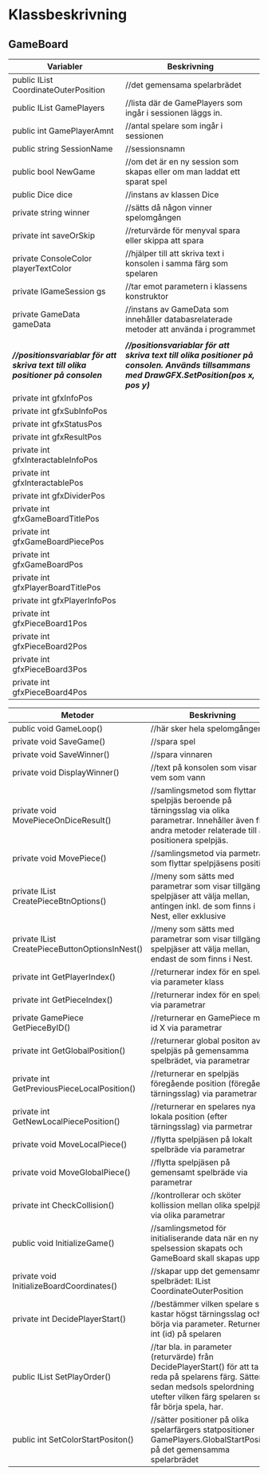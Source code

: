 # Klassbeskrivning



## GameBoard

| Variabler                                                    | Beskrivning                                                  |
| ------------------------------------------------------------ | ------------------------------------------------------------ |
| public IList<BoardCoordinate> CoordinateOuterPosition        | //det gemensama spelarbrädet                                 |
| public IList<GamePlayer> GamePlayers                         | //lista där de GamePlayers som ingår i sessionen läggs in.   |
| public int GamePlayerAmnt                                    | //antal spelare som ingår i sessionen                        |
| public string SessionName                                    | //sessionsnamn                                               |
| public bool NewGame                                          | //om det är en ny session som skapas eller om man laddat ett sparat spel |
| public Dice dice                                             | //instans av klassen Dice                                    |
| private string winner                                        | //sätts då någon vinner spelomgången                         |
| private int saveOrSkip                                       | //returvärde för menyval spara eller skippa att spara        |
| private ConsoleColor playerTextColor                         | //hjälper till att skriva text i konsolen i samma färg som spelaren |
| private IGameSession gs                                      | //tar emot parametern i klassens konstruktor                 |
| private GameData gameData                                    | //instans av GameData som innehåller databasrelaterade metoder att använda i programmet |
|                                                              |                                                              |
| ***//positionsvariablar för att skriva text till olika positioner på consolen*** | ***//positionsvariablar för att skriva text till olika positioner på consolen. Används tillsammans med DrawGFX.SetPosition(pos x, pos y)*** |
| private int gfxInfoPos                                       |                                                              |
| private int gfxSubInfoPos                                    |                                                              |
| private int gfxStatusPos                                     |                                                              |
| private int gfxResultPos                                     |                                                              |
| private int gfxInteractableInfoPos                           |                                                              |
| private int gfxInteractablePos                               |                                                              |
| private int gfxDividerPos                                    |                                                              |
| private int gfxGameBoardTitlePos                             |                                                              |
| private int gfxGameBoardPiecePos                             |                                                              |
| private int gfxGameBoardPos                                  |                                                              |
| private int gfxPlayerBoardTitlePos                           |                                                              |
| private int gfxPlayerInfoPos                                 |                                                              |
| private int gfxPieceBoard1Pos                                |                                                              |
| private int gfxPieceBoard2Pos                                |                                                              |
| private int gfxPieceBoard3Pos                                |                                                              |
| private int gfxPieceBoard4Pos                                |                                                              |

| Metoder                                                | Beskrivning                                                  |
| ------------------------------------------------------ | ------------------------------------------------------------ |
| public void GameLoop()                                 | //här sker hela spelomgången                                 |
| private void SaveGame()                                | //spara spel                                                 |
| private void SaveWinner()                              | //spara vinnaren                                             |
| private void DisplayWinner()                           | //text på konsolen som visar vem som vann                    |
| private void MovePieceOnDiceResult()                   | //samlingsmetod som flyttar spelpjäs beroende på tärningsslag via olika parametrar. Innehåller även flera andra metoder relaterade till att positionera spelpjäs. |
| private void MovePiece()                               | //samlingsmetod via parmetrar som flyttar spelpjäsens position. |
| private IList<string> CreatePieceBtnOptions()          | //meny som sätts med parametrar som visar tillgängliga spelpjäser att välja mellan, antingen inkl. de som finns i Nest, eller exklusive |
| private IList<string> CreatePieceButtonOptionsInNest() | //meny som sätts med parametrar som visar tillgängliga spelpjäser att välja mellan, endast de som finns i Nest. |
| private int GetPlayerIndex()                           | //returnerar index för en spelare via parameter klass        |
| private int GetPieceIndex()                            | //returnerar index för en spelpjäs via parametrar            |
| private GamePiece GetPieceByID()                       | //returnerar en GamePiece med id X via parametrar            |
| private int GetGlobalPosition()                        | //returnerar global positon av en spelpjäs på gemensamma spelbrädet, via parametrar |
| private int GetPreviousPieceLocalPosition()            | //returnerar en spelpjäs föregående position (föregående tärningsslag) via parametrar |
| private int GetNewLocalPiecePosition()                 | //returnerar en spelares nya lokala position (efter tärningsslag) via parmetrar |
| private void MoveLocalPiece()                          | //flytta spelpjäsen på lokalt spelbräde via parametrar       |
| private void MoveGlobalPiece()                         | //flytta spelpjäsen på gemensamt spelbräde via parametrar    |
| private int CheckCollision()                           | //kontrollerar och sköter kollission mellan olika spelpjäser via olika parametrar |
| public void InitializeGame()                           | //samlingsmetod för initialiserande data när en ny spelsession skapats och GameBoard skall skapas upp |
| private void InitializeBoardCoordinates()              | //skapar upp det gemensamma spelbrädet: IList<BoardCoordinate> CoordinateOuterPosition |
| private int DecidePlayerStart()                        | //bestämmer vilken spelare som kastar högst tärningsslag och får börja via parameter. Returnerar int (id) på spelaren |
| public IList<GamePlayer> SetPlayOrder()                | //tar bla. in parameter (returvärde) från DecidePlayerStart() för att ta reda på spelarens färg. Sätter sedan medsols spelordning utefter vilken färg spelaren som får börja spela, har. |
| public int SetColorStartPositon()                      | //sätter positioner på olika spelarfärgers statpositioner GamePlayers.GlobalStartPosition på det gemensamma spelarbrädet |

